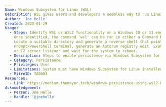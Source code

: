 ```yaml
---
Name: Windows Subsystem for Linux (WSL)
Description: WSL gives users and developers a seemless way to run Linux environments in the Windows operating system without virtual machines or dual booting.
Author: 'Joe Helle'
Created: 2023-01-29
Usage:
  - Steps: Identify WSL or WSL2 functionality on a Windows 10 or 11 endpoint. This can be achieved by running 'where wsl' in a Command Prompt.
    Once identified, the command 'wsl' can be ran in either a Command Prompt or PowerShell terminal to load into the default Linux environment.
	Locate a suitable directory and generate a reverse shell that points to a listener or other C2 server. Backing out to the regular Command 
	Prompt/PowerShell terminal, generate an Autorun registry edit. Example - reg add “HKEY_CURRENT_USER\Software\Microsoft\Windows\CurrentVersion\Run” -v screendoor /t REG_SZ /d '"C:\Windows\System32\WindowsPowerShell\v1.0\powershell.exe -windowstyle hidden -c wsl --exec bash /home/themayor/temp.sh"'. Start the reverse shell
	or C2 server listener and wait for the system to reboot.
  - Description: Steps to enable persistence via Windows Subsystem for Linux.
  - Category: Persistence
  - Privileges: User
  - Limitations: System must have Windows Subsystem for Linux installed, and the current Windows user must be able to make edits to the Registry.
  - MitreID: TA0003
Resources:
  - Link: https://medium.themayor.tech/windows-persistence-using-wsl2-8f87e319ea56
Acknowledgement:
  - Person: Joe Helle
  - Handle: '@joehelle'
---
```

